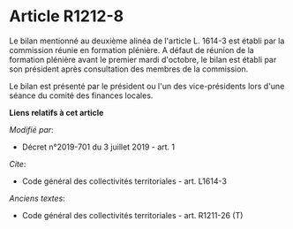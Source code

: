 # Article R1212-8

Le bilan mentionné au deuxième alinéa de l'article L. 1614-3 est établi par la commission réunie en formation plénière. A
défaut de réunion de la formation plénière avant le premier mardi d'octobre, le bilan est établi par son président après
consultation des membres de la commission. 

Le bilan est présenté par le président ou l'un des vice-présidents lors d'une séance du comité des finances locales.

**Liens relatifs à cet article**

_Modifié par_:

  - Décret n°2019-701 du 3 juillet 2019 - art. 1

_Cite_:

  - Code général des collectivités territoriales - art. L1614-3

_Anciens textes_:

  - Code général des collectivités territoriales - art. R1211-26 (T)
